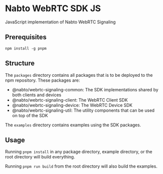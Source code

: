 # Nabto WebRTC SDK JS

JavaScript implementation of Nabto WebRTC Signaling


## Prerequisites
```
npm install -g pnpm
```

## Structure

The `packages` directory contains all packages that is to be deployed to the npm repository. These packages are:
 * @nabto/webrtc-signaling-common: The SDK implementations shared by both clients and devices
 * @nabto/webrtc-signaling-client: The WebRTC Client SDK
 * @nabto/webrtc-signaling-device: The WebRTC Device SDK
 * @nabto/webrtc-signaling-util: The utility components that can be used on top of the SDK

The `examples` directory contains examples using the SDK packages.

## Usage

Running `pnpm install` in any package directory, example directory, or the root directory will build everything.

Running `pnpm run build` from the root directory will also build the examples.
